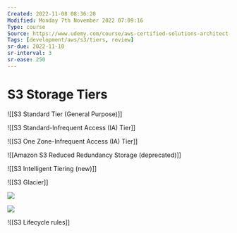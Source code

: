 ```yaml
---
Created: 2022-11-08 08:36:20
Modified: Monday 7th November 2022 07:09:16
Type: course
Source: https://www.udemy.com/course/aws-certified-solutions-architect-associate-saa-c01/?xref=E0Aed11STH4LPUQvCz0GJFABTmM=
Tags: [development/aws/s3/tiers, review]
sr-due: 2022-11-10
sr-interval: 3
sr-ease: 250
---
```


# S3 Storage Tiers

![[S3 Standard Tier (General Purpose)]]

![[S3 Standard-Infrequent Access (IA) Tier]]

![[S3 One Zone-Infrequent Access (IA) Tier]]

![[Amazon S3 Reduced Redundancy Storage (deprecated)]]

![[S3 Intelligent Tiering (new)]]

![[S3 Glacier]]


![](2019-12-31-08-41-44.png)

![](2019-12-31-08-43-53.png)

![[S3 Lifecycle rules]]

